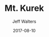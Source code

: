 ---
title: "Mt. Kurek"
date: "2017-08-10"
description: "This is a level you need to play."
author: "Jeff Walters"
mission_id: mtkurek
---